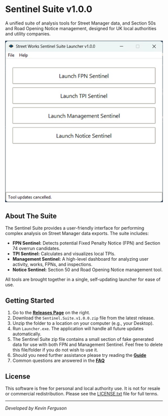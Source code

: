 # Sentinel Suite v1.0.0

A unified suite of analysis tools for Street Manager data, and Section 50s and Road Opening Notice management, designed for UK local authorities and utility companies.

![Launcher Screenshot](https://github.com/KFergusonUK/Sentinel_Suite/blob/main/Launcher.jpg)   <!-- Optional but highly recommended! -->

## About The Suite

The Sentinel Suite provides a user-friendly interface for performing complex analysis on Street Manager data exports. The suite includes:

*   **FPN Sentinel:** Detects potential Fixed Penalty Notice (FPN) and Section 74 overrun candidates.
*   **TPI Sentinel:** Calculates and visualizes local TPIs.
*   **Management Sentinel:** A high-level dashboard for analyzing user activity, works, FPNs, and inspections.
*   **Notice Sentinel:** Section 50 and Road Opening Notice management tool.

All tools are brought together in a single, self-updating launcher for ease of use.

## Getting Started

1.  Go to the [**Releases Page**](https://github.com/KFergusonUK/Sentinel_Suite/releases) on the right.
2.  Download the `Sentinel.Suite.v1.0.0.zip` file from the latest release.
3.  Unzip the folder to a location on your computer (e.g., your Desktop).
4.  Run `Launcher.exe`. The application will handle all future updates automatically.
5.  The Sentinel Suite zip file contains a small section of fake generated data for use with both FPN and Management Sentinel.  Feel free to delete this file/folder if you do not wish to use it.
6.  Should you need further assistance please try reading the [**Guide**](https://github.com/KFergusonUK/Sentinel_Suite/blob/main/Guide.md)
7.  Common questions are answered in the [**FAQ**](FAQ.md)

## License

This software is free for personal and local authority use. It is not for resale or commercial redistribution. Please see the [LICENSE.txt](LICENSE.txt) file for full terms.

---
*Developed by Kevin Ferguson*
